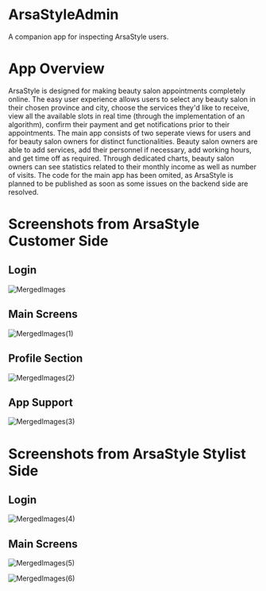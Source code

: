 # ArsaStyleAdmin
 A companion app for inspecting ArsaStyle users.
 # App Overview
ArsaStyle is designed for making beauty salon appointments completely online. The easy user experience allows users to select any beauty salon in their chosen province and city, choose the services they'd like to receive, view all the available slots in real time (through the implementation of an algorithm), confirm their payment and get notifications prior to their appointments. 
The main app consists of two seperate views for users and for beauty salon owners for distinct functionalities. Beauty salon owners are able to add services, add their personnel if necessary, add working hours, and get time off as required. Through dedicated charts, beauty salon owners can see statistics related to their monthly income as well as number of visits.
The code for the main app has been omited, as ArsaStyle is planned to be published as soon as some issues on the backend side are resolved.
# Screenshots from ArsaStyle Customer Side
## Login
![MergedImages](https://github.com/SalmaKHD/ArsaStyleAdminApp/assets/110356574/90ae9d8d-a138-43da-9388-bcce10064fb1)

## Main Screens
![MergedImages(1)](https://github.com/SalmaKHD/ArsaStyleAdminApp/assets/110356574/df6cca3e-34d1-4a75-8aa0-e6524835010c)
## Profile Section
![MergedImages(2)](https://github.com/SalmaKHD/ArsaStyleAdminApp/assets/110356574/565567a3-f3b3-4aa2-ae72-d13396f1ff48)
## App Support
![MergedImages(3)](https://github.com/SalmaKHD/ArsaStyleAdminApp/assets/110356574/3d44d696-dcde-4d1b-a692-861cd2f1af6f)
# Screenshots from ArsaStyle Stylist Side
## Login
![MergedImages(4)](https://github.com/SalmaKHD/ArsaStyleAdminApp/assets/110356574/1cbf07cf-e17c-4090-9449-cf6988470fb4)
## Main Screens
![MergedImages(5)](https://github.com/SalmaKHD/ArsaStyleAdminApp/assets/110356574/55a17d3d-e8a0-4b26-947a-bc6074c78ffd)

![MergedImages(6)](https://github.com/SalmaKHD/ArsaStyleAdminApp/assets/110356574/9a569e09-81c0-49e3-98ab-963ab3e3b38c)


